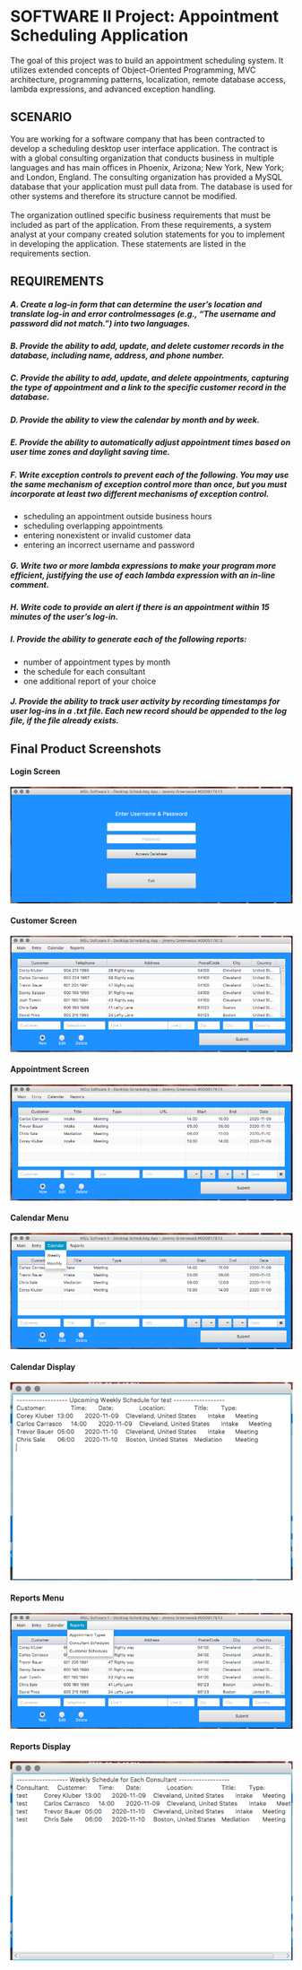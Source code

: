 # SOFTWARE II Project: Appointment Scheduling Application
The goal of this project was to build an appointment scheduling system. It utilizes extended concepts of Object-Oriented Programming, MVC architecture, programming patterns, localization, remote database access, lambda expressions, and advanced exception handling.


## SCENARIO

You are working for a software company that has been contracted to develop a scheduling desktop user interface application. The contract is with a global consulting organization that conducts business in multiple languages and has main offices in Phoenix, Arizona; New York, New York; and London, England. The consulting organization has provided a MySQL database that your application must pull data from. The database is used for other systems and therefore its structure cannot be modified.<br><br>
The organization outlined specific business requirements that must be included as part of the application. From these requirements, a system analyst at your company created solution statements for you to implement in developing the application. These statements are listed in the requirements section.


## REQUIREMENTS

##### A. Create a log-in form that can determine the user’s location and translate log-in and error controlmessages (e.g., “The username and password did not match.”) into two languages.

##### B. Provide the ability to add, update, and delete customer records in the database, including name, address, and phone number.

##### C. Provide the ability to add, update, and delete appointments, capturing the type of appointment and a link to the specific customer record in the database.

##### D. Provide the ability to view the calendar by month and by week.

##### E. Provide the ability to automatically adjust appointment times based on user time zones and daylight saving time.

##### F. Write exception controls to prevent each of the following. You may use the same mechanism of exception control more than once, but you must incorporate at least two different mechanisms of exception control.
- scheduling an appointment outside business hours
- scheduling overlapping appointments
- entering nonexistent or invalid customer data
- entering an incorrect username and password

##### G. Write two or more lambda expressions to make your program more efficient, justifying the use of each lambda expression with an in-line comment.

##### H. Write code to provide an alert if there is an appointment within 15 minutes of the user’s log-in.

##### I. Provide the ability to generate each of the following reports:
- number of appointment types by month
- the schedule for each consultant
- one additional report of your choice

##### J. Provide the ability to track user activity by recording timestamps for user log-ins in a .txt file. Each new record should be appended to the log file, if the file already exists.


## Final Product Screenshots

#### Login Screen
![](https://github.com/jgreenwd/WGU-classes/blob/master/C195/Login.png)


#### Customer Screen
![](https://github.com/jgreenwd/WGU-classes/blob/master/C195/Customer%20screen.png)


#### Appointment Screen
![](https://github.com/jgreenwd/WGU-classes/blob/master/C195/Appointment%20screen.png)


#### Calendar Menu
![](https://github.com/jgreenwd/WGU-classes/blob/master/C195/Calendar%20menu.png)


#### Calendar Display
![](https://github.com/jgreenwd/WGU-classes/blob/master/C195/Calendar%20display.png)


#### Reports Menu
![](https://github.com/jgreenwd/WGU-classes/blob/master/C195/Reports%20menu.png)


#### Reports Display
![](https://github.com/jgreenwd/WGU-classes/blob/master/C195/Reports%20Display.png)
